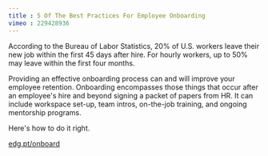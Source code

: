 ```yaml
---
title : 5 Of The Best Practices For Employee Onboarding
vimeo : 229428936
---
```

According to the Bureau of Labor Statistics, 20% of U.S. workers leave their new job within the first 45 days after hire. For hourly workers, up to 50% may leave within the first four months.

Providing an effective onboarding process can and will improve your employee retention. Onboarding encompasses those things that occur after an employee's hire and beyond signing a packet of papers from HR. It can include workspace set-up, team intros, on-the-job training, and ongoing mentorship programs.

Here's how to do it right.

[edg.pt/onboard](http://edg.pt/onboard)